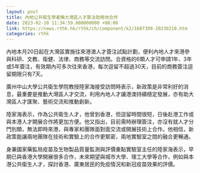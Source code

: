 ```yaml
---
layout: post
title: 內地公共衛生學者稱大灣區人才簽注助兩地合作
date: 2023-02-10 11:34:59.000000000 +08:00
link: https://news.rthk.hk/rthk/ch/component/k2/1687309-20230210.htm
categories: rthk
---
```


內地本月20日起在大灣區實施往來港澳人才簽注試點計劃，便利內地人才來港參與科研、文教、衛健、法律、商務等交流訪問。合資格的6類人才可申請1年、3年或5年簽注，有效期內可多次往來香港，每次逗留不超過30天，目前的商務簽注逗留期限只有7天。

廣州中山大學公共衛生學院教授陸家海接受訪問時表示，新政策是非常利好的消息，最重要是推動大灣區人才交流，利用內地人才讓港澳持續穩定發展，亦有助大灣區人才匯聚、藝術交流和推動創新。

陸家海表示，作為公共衛生人才，他曾到香港，但逗留時間很短，日後赴港工作或與本港人才開展合作將更加方便。他又指出，目前需時辦理簽注，亦沒有就人才分門別類，無法即時來港，與專家和團隊面對面交流或開展技術上合作。他相信，新政策能讓兩地團隊在技術和實驗上的合作更緊密，兩地實驗室之間的融合更暢通。

身兼國家藥監局疫苗及生物製品質量監測與評價重點實驗室主任的陸家海表示，早期已與香港大學開展很多合作，未來期望與城市大學、理工大學等合作，例如與本港公共衛生人才，探討香港、廣東居民的免疫情況和新冠疫苗效果的評價。
